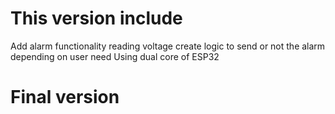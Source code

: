 # This version include
Add alarm functionality reading voltage
create logic to send or not the alarm depending on user need
Using dual core of ESP32

# Final version

